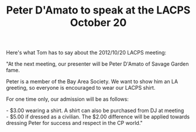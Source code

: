 ﻿---
layout: post
title: Peter D'Amato to speak at the LACPS October 20
redirect_from: "/node/38"
---

<div class="field field-name-body field-type-text-with-summary field-label-hidden"><div class="field-items"><div class="field-item even"><p>Here's what Tom has to say about the 2012/10/20 LACPS meeting:</p>
<p>"At the next meeting, our presenter will be Peter D'Amato of Savage Garden fame.</p>
<p>Peter is a member of the Bay Area Society. We want to show him an LA greeting, so everyone is encouraged to wear our LACPS shirt.</p>
<p>For one time only, our admission will be as follows:</p>
<p>- $3.00 wearing a shirt. A shirt can also be purchased from DJ at meeting<br />
- $5.00 if dressed as a civilian. The $2.00 difference will be applied towards dressing Peter for success and respect in the CP world."</p></div></div></div>
